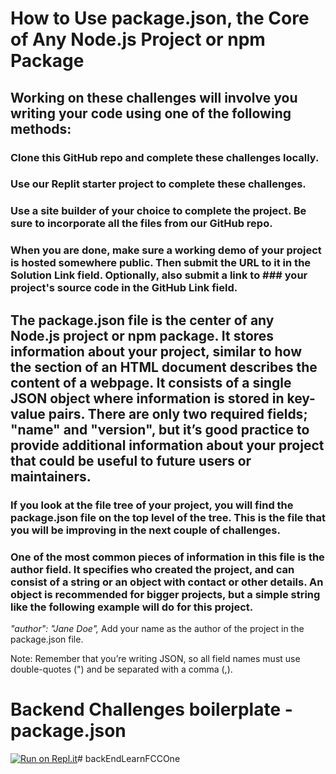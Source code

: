 # How to Use package.json, the Core of Any Node.js Project or npm Package
## Working on these challenges will involve you writing your code using one of the following methods:

### Clone this GitHub repo and complete these challenges locally.
### Use our Replit starter project to complete these challenges.
### Use a site builder of your choice to complete the project. Be sure to incorporate all the files from our GitHub repo.
### When you are done, make sure a working demo of your project is hosted somewhere public. Then submit the URL to it in the Solution Link field. Optionally, also submit a link to ### your project's source code in the GitHub Link field.

## The package.json file is the center of any Node.js project or npm package. It stores information about your project, similar to how the <head> section of an HTML document describes the content of a webpage. It consists of a single JSON object where information is stored in key-value pairs. There are only two required fields; "name" and "version", but it’s good practice to provide additional information about your project that could be useful to future users or maintainers.

### If you look at the file tree of your project, you will find the package.json file on the top level of the tree. This is the file that you will be improving in the next couple of challenges.

### One of the most common pieces of information in this file is the author field. It specifies who created the project, and can consist of a string or an object with contact or other details. An object is recommended for bigger projects, but a simple string like the following example will do for this project.

*_"author": "Jane Doe",_*
Add your name as the author of the project in the package.json file.

Note: Remember that you’re writing JSON, so all field names must use double-quotes (") and be separated with a comma (,).

# Backend Challenges boilerplate - package.json
[![Run on Repl.it](https://repl.it/badge/github/freeCodeCamp/boilerplate-npm)](https://repl.it/github/freeCodeCamp/boilerplate-npm)# backEndLearnFCCOne

